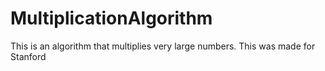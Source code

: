 # MultiplicationAlgorithm
This is an algorithm that multiplies very large numbers. This was made for Stanford
